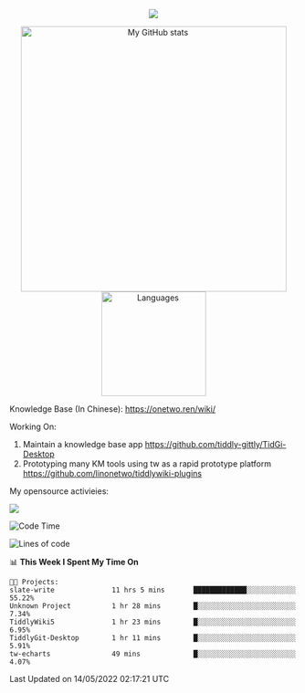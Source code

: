 <a href="https://github.com/linonetwo">
    <p align="center">
        <img src="https://github-profile-trophy.vercel.app/?username=linonetwo&column=7&theme=onedark"/>
    </p>
</a>
<a align="center" href="https://github.com/linonetwo">
  <p align="center">
    <img src="https://github-readme-stats.vercel.app/api?username=linonetwo&show_icons=true&count_private=true" alt="My GitHub stats" width="465"/>
    <img src="https://github-readme-stats.vercel.app/api/top-langs/?username=linonetwo&layout=compact&langs_count=10" alt="Languages" height="183">
  </p>
</a>

Knowledge Base (In Chinese): https://onetwo.ren/wiki/

Working On: 

1. Maintain a knowledge base app https://github.com/tiddly-gittly/TidGi-Desktop
1. Prototyping many KM tools using tw as a rapid prototype platform https://github.com/linonetwo/tiddlywiki-plugins

My opensource activieies:

![](https://visitor-badge.glitch.me/badge?page_id=linonetwo.linonetwo)

<!--START_SECTION:waka-->
![Code Time](http://img.shields.io/badge/Code%20Time-0%20secs-blue)

![Lines of code](https://img.shields.io/badge/From%20Hello%20World%20I%27ve%20Written-2%20Million%20lines%20of%20code-blue)

📊 **This Week I Spent My Time On** 

```text
🐱‍💻 Projects: 
slate-write              11 hrs 5 mins       █████████████░░░░░░░░░░░░   55.22% 
Unknown Project          1 hr 28 mins        █░░░░░░░░░░░░░░░░░░░░░░░░   7.34% 
TiddlyWiki5              1 hr 23 mins        █░░░░░░░░░░░░░░░░░░░░░░░░   6.95% 
TiddlyGit-Desktop        1 hr 11 mins        █░░░░░░░░░░░░░░░░░░░░░░░░   5.91% 
tw-echarts               49 mins             █░░░░░░░░░░░░░░░░░░░░░░░░   4.07%

```


 Last Updated on 14/05/2022 02:17:21 UTC
<!--END_SECTION:waka-->
